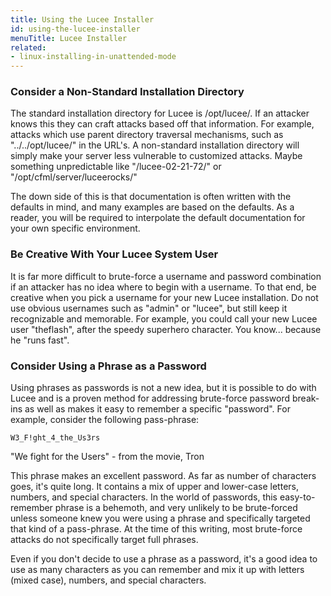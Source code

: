 ```yaml
---
title: Using the Lucee Installer
id: using-the-lucee-installer
menuTitle: Lucee Installer
related:
- linux-installing-in-unattended-mode
---
```


### Consider a Non-Standard Installation Directory ###

The standard installation directory for Lucee is /opt/lucee/. If an attacker knows this they can craft attacks based off that information. For example, attacks which use parent directory traversal mechanisms, such as "../../opt/lucee/" in the URL's. A non-standard installation directory will simply make your server less vulnerable to customized attacks. Maybe something unpredictable like "/lucee-02-21-72/" or "/opt/cfml/server/luceerocks/"

The down side of this is that documentation is often written with the defaults in mind, and many examples are based on the defaults. As a reader, you will be required to interpolate the default documentation for your own specific environment.

### Be Creative With Your Lucee System User ###

It is far more difficult to brute-force a username and password combination if an attacker has no idea where to begin with a username. To that end, be creative when you pick a username for your new Lucee installation. Do not use obvious usernames such as "admin" or "lucee", but still keep it recognizable and memorable. For example, you could call your new Lucee user "theflash", after the speedy superhero character. You know... because he "runs fast".

### Consider Using a Phrase as a Password ###

Using phrases as passwords is not a new idea, but it is possible to do with Lucee and is a proven method for addressing brute-force password break-ins as well as makes it easy to remember a specific "password". For example, consider the following pass-phrase:

	W3_F!ght_4_the_Us3rs

"We fight for the Users" - from the movie, Tron

This phrase makes an excellent password. As far as number of characters goes, it's quite long. It contains a mix of upper and lower-case letters, numbers, and special characters. In the world of passwords, this easy-to-remember phrase is a behemoth, and very unlikely to be brute-forced unless someone knew you were using a phrase and specifically targeted that kind of a pass-phrase. At the time of this writing, most brute-force attacks do not specifically target full phrases.

Even if you don't decide to use a phrase as a password, it's a good idea to use as many characters as you can remember and mix it up with letters (mixed case), numbers, and special characters.
